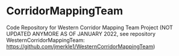 # CorridorMappingTeam
Code Repository for Western Corridor Mapping Team Project (NOT UPDATED ANYMORE AS OF JANUARY 2022, see repository WesternCorridorMappingTeam: https://github.com/jmerkle1/WesternCorridorMappingTeam)
